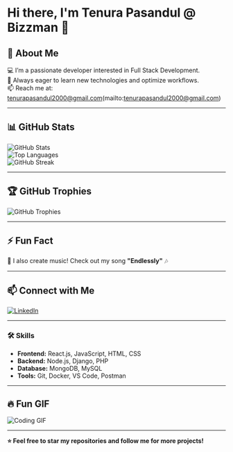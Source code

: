 # Hi there, I'm Tenura Pasandul @ Bizzman 👋


## 🚀 About Me  
💻 I’m a passionate developer interested in Full Stack Development.  
🎯 Always eager to learn new technologies and optimize workflows.  
📫 Reach me at: tenurapasandul2000@gmail.com(mailto:tenurapasandul2000@gmail.com)

---

## 📊 GitHub Stats  
![GitHub Stats](https://github-readme-stats.vercel.app/api?username=TenuraPasandul&show_icons=true&theme=radical)  
![Top Languages](https://github-readme-stats.vercel.app/api/top-langs/?username=TenuraPasandul&layout=compact&theme=radical)  
![GitHub Streak](https://github-readme-streak-stats.herokuapp.com/?user=TenuraPasandul&theme=dark)  

---

## 🏆 GitHub Trophies  
![GitHub Trophies](https://github-profile-trophy.vercel.app/?username=TenuraPasandul&theme=onedark)

---

## ⚡ Fun Fact  
🎵 I also create music! Check out my song **"Endlessly"** 🎶  

---

## 📫 Connect with Me  
[![LinkedIn](https://img.shields.io/badge/LinkedIn-0077B5?style=for-the-badge&logo=linkedin&logoColor=white)](https://linkedin.com/in/tenura-pasandul)  

---

### 🛠️ Skills  
- **Frontend:** React.js, JavaScript, HTML, CSS  
- **Backend:** Node.js, Django, PHP  
- **Database:** MongoDB, MySQL  
- **Tools:** Git, Docker, VS Code, Postman  

---

## 🔥 Fun GIF  
![Coding GIF](https://media.giphy.com/media/qgQUggAC3Pfv687qPC/giphy.gif)

---

**⭐ Feel free to star my repositories and follow me for more projects!**

